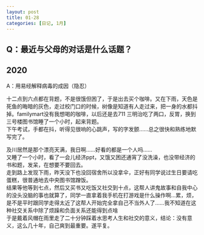 ```yaml
---
layout: post
title: 01-28
categories: [日记, 1月]
---
```

## Q：最近与父母的对话是什么话题？ 

## 2020  
A：用易经解释病毒的成因（隐忍）  

十二点到六点都在背题，不是很饿但困了，于是出去买个咖啡。又在下雨，天色是死鱼的晦暗的灰色，走过校门口的时候，树像是知道有人走过来，把一身的水都抖掉。familymart没有我想喝的咖啡，以后还是去711 三明治吃了两口，反胃，换到三号楼图书馆睡了一个小时，起来背题。  
下午考试，手都在抖，听得见很响的心跳声，写的字发颤……总之很快和熟练地默写完了。  

及川居然是那个漂亮天满，我日啊……好看的都是一个人吗……  
又睡了一个小时，看了一会儿经济ppt，又饿又困还通宵了没洗澡，也没带经济的书和题，发呆，在想要不要回去。  
走到路上发现下雨，昨天没下也没回宿舍所以没拿伞，正好有同学说过生日要请吃蛋糕，很普通地去中央图书馆蹭饭。  
结果等他等到七点，然后又买书又吃饭又社交到十点，这帮人讲鬼故事和自我中心的没头没脑的事也就算了，同学一直拿着我手机在打游戏是什么操作啊…累，烦，是不是平时跟同学走得太近了这帮人开始完全拿自己不当外人了……我不知道在这种社交关系中除了烦躁和负面关系还能得到点啥  
于是戴着风帽在雨里走了二十分钟踩着水思考人生和社交的意义，结论：没有意义，这么几十年，自己爽到最重要。遂平复。  
